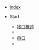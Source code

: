 
* [index](/vim3/index.md)
  
* Start

  * [接口概述](./vim3/Vim3Interfaces.md)
  * [](./vim3/.md)
  * [串口](./vim3/SetupSerialTool.md)
  * [](./vim3/.md)


